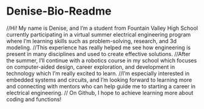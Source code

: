 # Denise-Bio-Readme

//Hi! My name is Denise, and I’m a student from Fountain Valley High School currently participating in a virtual summer electrical engineering program where I’m learning skills such as problem-solving, research, and 3d modeling. 
//This experience has really helped me see how engineering is present in many disciplines and used to create effective solutions. 
//After the summer, I’ll continue with a robotics course in my school which focuses on computer-aided design, career exploration, and development in technology which I’m really excited to learn. 
//I’m especially interested in embedded systems and circuits, and I’m looking forward to learning more and connecting with mentors who can help guide me to starting a career in electrical engineering. 
// On Github, I hope to achieve learning more about coding and functions!
